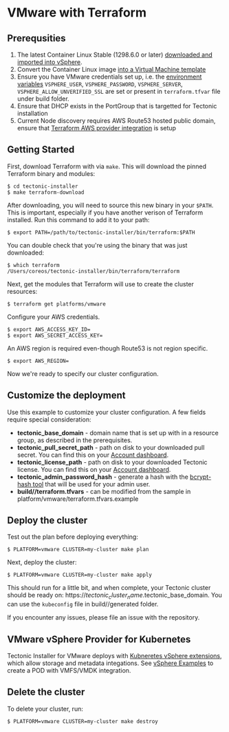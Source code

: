 # VMware with Terraform

## Prerequsities

1. The latest Container Linux Stable (1298.6.0 or later) [downloaded and imported into vSphere][booting on vmware].
1. Convert the Container Linux image [into a Virtual Machine template][vmware convert to template]
1. Ensure you have VMware credentials set up, i.e. the [environment variables][terraform vsphere provider] `VSPHERE_USER`, `VSPHERE_PASSWORD`, `VSPHERE_SERVER`, `VSPHERE_ALLOW_UNVERIFIED_SSL` are set or present in `terraform.tfvar` file under build folder.
1. Ensure that DHCP exists in the PortGroup that is targetted for Tectonic installation
1. Current Node discovery requires AWS Route53 hosted public domain, ensure that [Terraform AWS provider integration][terraform aws provider] is setup

## Getting Started

First, download Terraform with via `make`. This will download the pinned Terraform binary and modules:

```
$ cd tectonic-installer
$ make terraform-download
```

After downloading, you will need to source this new binary in your `$PATH`. This is important, especially if you have another verison of Terraform installed. Run this command to add it to your path:

```
$ export PATH=/path/to/tectonic-installer/bin/terraform:$PATH
```

You can double check that you're using the binary that was just downloaded:

```
$ which terraform
/Users/coreos/tectonic-installer/bin/terraform/terraform
```

Next, get the modules that Terraform will use to create the cluster resources:

```
$ terraform get platforms/vmware
```

Configure your AWS credentials.

```
$ export AWS_ACCESS_KEY_ID=
$ export AWS_SECRET_ACCESS_KEY=
```

An AWS region is required even-though Route53 is not region specific.

```
$ export AWS_REGION=
```

Now we're ready to specify our cluster configuration.

## Customize the deployment

Use this example to customize your cluster configuration. A few fields require special consideration:

 - **tectonic_base_domain** - domain name that is set up with in a resource group, as described in the prerequisites.
 - **tectonic_pull_secret_path** - path on disk to your downloaded pull secret. You can find this on your [Account dashboard][account].
 - **tectonic_license_path** - path on disk to your downloaded Tectonic license. You can find this on your [Account dashboard][account].
 - **tectonic_admin_password_hash** - generate a hash with the [bcrypt-hash tool][bcrypt] that will be used for your admin user.
 - **build/<cluster>/terraform.tfvars** - can be modified from the sample in platform/vmware/terraform.tfvars.example

## Deploy the cluster

Test out the plan before deploying everything:

```
$ PLATFORM=vmware CLUSTER=my-cluster make plan
```

Next, deploy the cluster:

```
$ PLATFORM=vmware CLUSTER=my-cluster make apply
```

This should run for a little bit, and when complete, your Tectonic cluster should be ready on: https://$tectonic_cluster_name.$tectonic_base_domain. You can use the `kubeconfig` file in build/<cluster>/generated folder.

If you encounter any issues, please file an issue with the repository.

## VMware vSphere Provider for Kubernetes

Tectonic Installer for VMware deploys with [Kubneretes vSphere extensions][kubernetes vmware], which allow storage and metadata integations. See [vSphere Examples][vsphere examples] to create a POD with VMFS/VMDK integration.

## Delete the cluster

To delete your cluster, run:

```
$ PLATFORM=vmware CLUSTER=my-cluster make destroy
```



[booting on vmware]: [https://coreos.com/os/docs/latest/booting-on-vmware.html]
[vmware convert to template]: [https://pubs.vmware.com/vsphere-51/index.jsp?topic=%2Fcom.vmware.vsphere.vm_admin.doc%2FGUID-846238E4-A1E3-4A28-B230-33BDD1D57454.html]
[terraform vsphere provider]: [https://www.terraform.io/docs/providers/vsphere/index.html]
[terraform aws provider]: [https://www.terraform.io/docs/providers/aws/index.html]
[account]: https://account.coreos.com
[bcrypt]: https://github.com/coreos/bcrypt-tool/releases/tag/v1.0.0
[vsphere examples]: https://github.com/kubernetes/kubernetes/tree/master/examples/volumes/vsphere
[kubernetes vmware]: https://kubernetes.io/docs/getting-started-guides/vsphere/